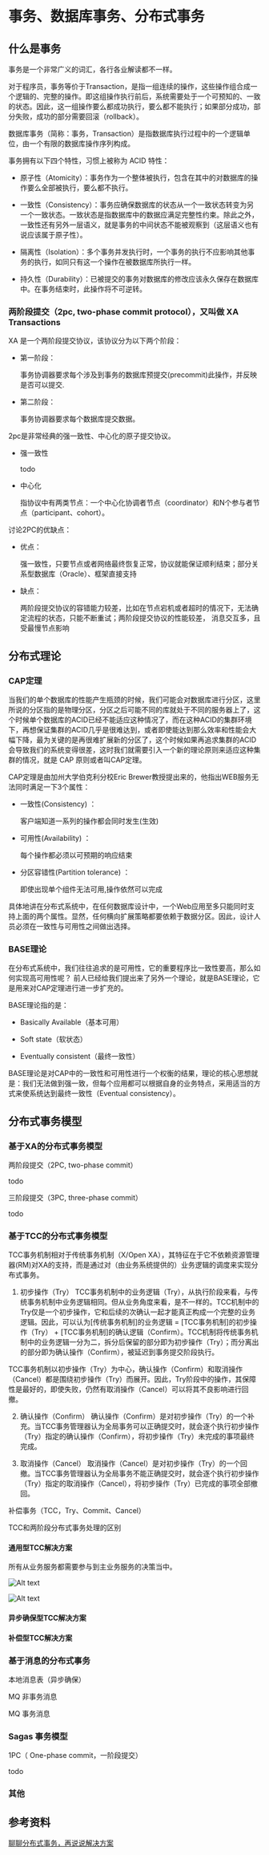 # 事务、数据库事务、分布式事务

## 什么是事务

事务是一个非常广义的词汇，各行各业解读都不一样。

对于程序员，事务等价于Transaction，是指一组连续的操作，这些操作组合成一个逻辑的、完整的操作。即这组操作执行前后，系统需要处于一个可预知的、一致的状态。因此，这一组操作要么都成功执行，要么都不能执行；如果部分成功，部分失败，成功的部分需要回滚（rollback）。

数据库事务（简称：事务，Transaction）是指数据库执行过程中的一个逻辑单位，由一个有限的数据库操作序列构成。

事务拥有以下四个特性，习惯上被称为 ACID 特性：

- 原子性（Atomicity）：事务作为一个整体被执行，包含在其中的对数据库的操作要么全部被执行，要么都不执行。

- 一致性（Consistency）：事务应确保数据库的状态从一个一致状态转变为另一个一致状态。一致状态是指数据库中的数据应满足完整性约束。除此之外，一致性还有另外一层语义，就是事务的中间状态不能被观察到（这层语义也有说应该属于原子性）。

- 隔离性（Isolation）：多个事务并发执行时，一个事务的执行不应影响其他事务的执行，如同只有这一个操作在被数据库所执行一样。

- 持久性（Durability）：已被提交的事务对数据库的修改应该永久保存在数据库中。在事务结束时，此操作将不可逆转。

### 两阶段提交（2pc, two-phase commit protocol），又叫做 XA Transactions

XA 是一个两阶段提交协议，该协议分为以下两个阶段：

- 第一阶段：

	事务协调器要求每个涉及到事务的数据库预提交(precommit)此操作，并反映是否可以提交.

- 第二阶段：

	事务协调器要求每个数据库提交数据。

2pc是非常经典的强一致性、中心化的原子提交协议。

- 强一致性

	todo

- 中心化

	指协议中有两类节点：一个中心化协调者节点（coordinator）和N个参与者节点（participant、cohort）。
	
讨论2PC的优缺点：

- 优点：

	强一致性，只要节点或者网络最终恢复正常，协议就能保证顺利结束；部分关系型数据库（Oracle）、框架直接支持

- 缺点：

	两阶段提交协议的容错能力较差，比如在节点宕机或者超时的情况下，无法确定流程的状态，只能不断重试；两阶段提交协议的性能较差， 消息交互多，且受最慢节点影响

## 分布式理论

### CAP定理

当我们的单个数据库的性能产生瓶颈的时候，我们可能会对数据库进行分区，这里所说的分区指的是物理分区，分区之后可能不同的库就处于不同的服务器上了，这个时候单个数据库的ACID已经不能适应这种情况了，而在这种ACID的集群环境下，再想保证集群的ACID几乎是很难达到，或者即使能达到那么效率和性能会大幅下降，最为关键的是再很难扩展新的分区了，这个时候如果再追求集群的ACID会导致我们的系统变得很差，这时我们就需要引入一个新的理论原则来适应这种集群的情况，就是 CAP 原则或者叫CAP定理。

CAP定理是由加州大学伯克利分校Eric Brewer教授提出来的，他指出WEB服务无法同时满足一下3个属性：

- 一致性(Consistency) ： 

	客户端知道一系列的操作都会同时发生(生效)
	
- 可用性(Availability) ： 

	每个操作都必须以可预期的响应结束

- 分区容错性(Partition tolerance) ： 

	即使出现单个组件无法可用,操作依然可以完成

具体地讲在分布式系统中，在任何数据库设计中，一个Web应用至多只能同时支持上面的两个属性。显然，任何横向扩展策略都要依赖于数据分区。因此，设计人员必须在一致性与可用性之间做出选择。

### BASE理论

在分布式系统中，我们往往追求的是可用性，它的重要程序比一致性要高，那么如何实现高可用性呢？ 前人已经给我们提出来了另外一个理论，就是BASE理论，它是用来对CAP定理进行进一步扩充的。

BASE理论指的是：

- Basically Available（基本可用）

- Soft state（软状态）

- Eventually consistent（最终一致性）

BASE理论是对CAP中的一致性和可用性进行一个权衡的结果，理论的核心思想就是：我们无法做到强一致，但每个应用都可以根据自身的业务特点，采用适当的方式来使系统达到最终一致性（Eventual consistency）。

## 分布式事务模型

### 基于XA的分布式事务模型

两阶段提交（2PC, two-phase commit）

todo

三阶段提交（3PC, three-phase commit）

todo

### 基于TCC的分布式事务模型

TCC事务机制相对于传统事务机制（X/Open XA），其特征在于它不依赖资源管理器(RM)对XA的支持，而是通过对（由业务系统提供的）业务逻辑的调度来实现分布式事务。

1. 初步操作（Try）
TCC事务机制中的业务逻辑（Try），从执行阶段来看，与传统事务机制中业务逻辑相同。但从业务角度来看，是不一样的。TCC机制中的Try仅是一个初步操作，它和后续的次确认一起才能真正构成一个完整的业务逻辑。因此，可以认为[传统事务机制]的业务逻辑 = [TCC事务机制]的初步操作（Try） + [TCC事务机制]的确认逻辑（Confirm）。TCC机制将传统事务机制中的业务逻辑一分为二，拆分后保留的部分即为初步操作（Try）；而分离出的部分即为确认操作（Confirm），被延迟到事务提交阶段执行。

TCC事务机制以初步操作（Try）为中心，确认操作（Confirm）和取消操作（Cancel）都是围绕初步操作（Try）而展开。因此，Try阶段中的操作，其保障性是最好的，即使失败，仍然有取消操作（Cancel）可以将其不良影响进行回撤。

2. 确认操作（Confirm）
确认操作（Confirm）是对初步操作（Try）的一个补充。当TCC事务管理器认为全局事务可以正确提交时，就会逐个执行初步操作（Try）指定的确认操作（Confirm），将初步操作（Try）未完成的事项最终完成。

3. 取消操作（Cancel）
取消操作（Cancel）是对初步操作（Try）的一个回撤。当TCC事务管理器认为全局事务不能正确提交时，就会逐个执行初步操作（Try）指定的取消操作（Cancel），将初步操作（Try）已完成的事项全部撤回。

补偿事务（TCC，Try、Commit、Cancel）

TCC和两阶段分布式事务处理的区别

#### 通用型TCC解决方案

所有从业务服务都需要参与到主业务服务的决策当中。

![Alt text](https://github.com/LuckyTerry/ReadingNotes/raw/master/Screenshots/general-tcc.jpg)

![Alt text](https://github.com/LuckyTerry/ReadingNotes/blob/master/Screenshots/general-tcc.jpg)

#### 异步确保型TCC解决方案

#### 补偿型TCC解决方案

### 基于消息的分布式事务

本地消息表（异步确保）

MQ 非事务消息

MQ 事务消息

### Sagas 事务模型

1PC（ One-phase commit，一阶段提交）

todo

### 其他





## 参考资料

[聊聊分布式事务，再说说解决方案](https://www.jianshu.com/p/e70e84dbab72) 